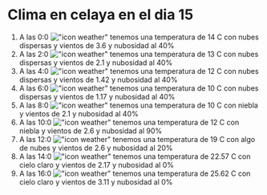 # Clima en celaya en el dia 15

1. A las 0:0 !["icon weather"](http://openweathermap.org/img/w/03n.png) tenemos una temperatura de 14 C con nubes dispersas y  vientos de 3.6 y nubosidad al 40%
1. A las 2:0 !["icon weather"](http://openweathermap.org/img/w/03n.png) tenemos una temperatura de 13 C con nubes dispersas y  vientos de 2.1 y nubosidad al 40%
1. A las 4:0 !["icon weather"](http://openweathermap.org/img/w/03n.png) tenemos una temperatura de 12 C con nubes dispersas y  vientos de 1.42 y nubosidad al 40%
1. A las 6:0 !["icon weather"](http://openweathermap.org/img/w/03n.png) tenemos una temperatura de 10 C con nubes dispersas y  vientos de 1.17 y nubosidad al 40%
1. A las 8:0 !["icon weather"](http://openweathermap.org/img/w/50d.png) tenemos una temperatura de 10 C con niebla y  vientos de 2.1 y nubosidad al 40%
1. A las 10:0 !["icon weather"](http://openweathermap.org/img/w/50d.png) tenemos una temperatura de 12 C con niebla y  vientos de 2.6 y nubosidad al 90%
1. A las 12:0 !["icon weather"](http://openweathermap.org/img/w/02d.png) tenemos una temperatura de 19 C con algo de nubes y  vientos de 2.6 y nubosidad al 20%
1. A las 14:0 !["icon weather"](http://openweathermap.org/img/w/01d.png) tenemos una temperatura de 22.57 C con cielo claro y  vientos de 2.17 y nubosidad al 0%
1. A las 16:0 !["icon weather"](http://openweathermap.org/img/w/01d.png) tenemos una temperatura de 25.62 C con cielo claro y  vientos de 3.11 y nubosidad al 0%
